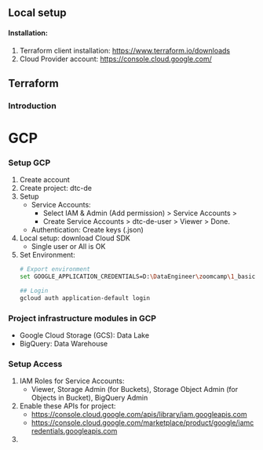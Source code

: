 ## Local setup
#### Installation:
1. Terraform client installation: https://www.terraform.io/downloads
2. Cloud Provider account: https://console.cloud.google.com/

## Terraform
### Introduction


# GCP
### Setup GCP
1. Create account
2. Create project: dtc-de
3. Setup
   * Service Accounts:
     * Select IAM & Admin (Add permission) > Service Accounts >
     * Create Service Accounts > dtc-de-user > Viewer > Done.
   * Authentication: Create keys (.json)
4. Local setup: download Cloud SDK
   * Single user or All is OK
5. Set Environment:
   ```bash
   # Export environment
   set GOOGLE_APPLICATION_CREDENTIALS=D:\DataEngineer\zoomcamp\1_basics\terraform_gcp\gcp_keys\dtc-de-396509-833cbdf2ad0f.json

   ## Login
   gcloud auth application-default login
   ```

### Project infrastructure modules in GCP
* Google Cloud Storage (GCS): Data Lake
* BigQuery: Data Warehouse

### Setup Access
1. IAM Roles for Service Accounts:
   * Viewer, Storage Admin (for Buckets), Storage Object Admin (for Objects in Bucket), BigQuery Admin
2. Enable these APIs for project:
   * https://console.cloud.google.com/apis/library/iam.googleapis.com
   * https://console.cloud.google.com/marketplace/product/google/iamcredentials.googleapis.com
3. 
